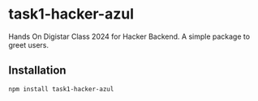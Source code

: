 # task1-hacker-azul

Hands On Digistar Class 2024 for Hacker Backend.
A simple package to greet users.

## Installation

```bash
npm install task1-hacker-azul